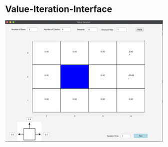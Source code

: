 # Value-Iteration-Interface
![demo](https://github.com/zt55699/Value-Iteration-Interface/blob/main/interface.png)
